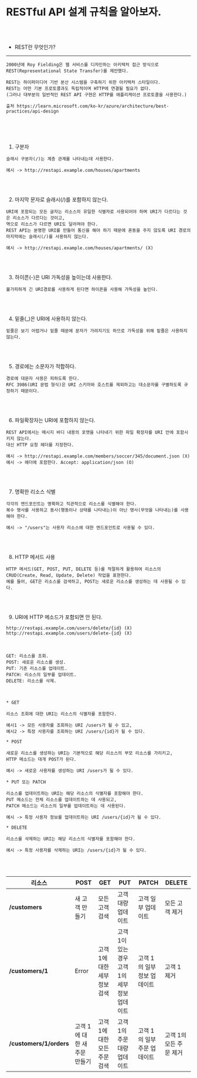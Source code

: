 # RESTful API 설계 규칙을 알아보자.

<br />
<br />

* REST란 무엇인가?
---

```
2000년에 Roy Fielding은 웹 서비스를 디자인하는 아키텍처 접근 방식으로
REST(Representational State Transfer)를 제안했다.

REST는 하이퍼미디어 기반 분산 시스템을 구축하기 위한 아키텍처 스타일이다.
REST는 어떤 기본 프로토콜과도 독립적이며 HTTP에 연결될 필요가 없다.
(그러나 대부분의 일반적인 REST API 구현은 HTTP를 애플리케이션 프로토콜을 사용한다.)

출처 https://learn.microsoft.com/ko-kr/azure/architecture/best-practices/api-design
```

<br />
<br />
<br />

1. 구분자
```
슬래시 구분자(/)는 계층 관계를 나타내는데 사용한다.

예시 -> http://restapi.example.com/houses/apartments
```

<br />
<br />

2. 마지막 문자로 슬래시(/)를 포함하지 않는다.
```
URI에 포함되는 모든 글자는 리소스의 유일한 식별자로 사용되어야 하며 URI가 다르다는 것은 리소스가 다르다는 것이고,
역으로 리소스가 다르면 URI도 달라져야 한다.
REST API는 분명한 URI를 만들어 통신을 해야 하기 때문에 혼동을 주지 않도록 URI 경로의 마지막에는 슬래시(/)를 사용하지 않는다.

예시 -> http://restapi.example.com/houses/apartments/ (X)
```

<br />
<br />

3. 하이픈(-)은 URI 가독성을 높이는데 사용한다.
```
불가피하게 긴 URI경로를 사용하게 된다면 하이픈을 사용해 가독성을 높인다.
```

<br />
<br />

4. 밑줄(_)은 URI에 사용하지 않는다.
```
밑줄은 보기 어렵거나 밑줄 때문에 문자가 가려지기도 하므로 가독성을 위해 밑줄은 사용하지 않는다.
```

<br />
<br />

5. 경로에는 소문자가 적합하다.
```
경로에 대문자 사용은 피하도록 한다.
RFC 3986(URI 문법 형식)은 URI 스키마와 호스트를 제외하고는 대소문자를 구별하도록 규정하기 때문이다.
```

<br />
<br />

6. 파일확장자는 URI에 포함하지 않는다.
```
REST API에서는 메시지 바디 내용의 포맷을 나타내기 위한 파일 확장자를 URI 안에 포함시키지 않는다.
대신 HTTP 요청 헤더를 지정한다.

예시 -> http://restapi.example.com/members/soccer/345/document.json (X)
예시 -> 헤더에 포함한다. Accept: application/json (O)
```

<br />
<br />

7. 명확한 리소스 식별
```
각각의 엔드포인트는 명확하고 직관적으로 리소스를 식별해야 한다.
복수 명사를 사용하고 동사(행동이나 상태를 나타내는)이 아닌 명사(무엇을 나타내는)를 사용해야 한다.

예시 -> "/users"는 사용자 리소스에 대한 엔드포인트로 사용될 수 있다.
```

<br />
<br />

8. HTTP 메서드 사용
```
HTTP 메서드(GET, POST, PUT, DELETE 등)를 적절하게 활용하여 리소스의 CRUD(Create, Read, Update, Delete) 작업을 표현한다.
예를 들어, GET은 리소스를 검색하고, POST는 새로운 리소스를 생성하는 데 사용될 수 있다.
```

<br />
<br />

9. URI에 HTTP 메소드가 포함되면 안 된다.
```
http://restapi.example.com/users/delete/{id} (X)
http://restapi.example.com/users/delete-{id} (X)
```

<br />

```
GET: 리소스를 조회.
POST: 새로운 리소스를 생성.
PUT: 기존 리소스를 업데이트.
PATCH: 리소스의 일부를 업데이트.
DELETE: 리소스를 삭제.
```

<br />

```
* GET

리소스 조회에 대한 URI는 리소스의 식별자를 포함한다.

예시1 -> 모든 사용자를 조회하는 URI /users가 될 수 있고,
예시2 -> 특정 사용자를 조회하는 URI /users/{id}가 될 수 있다.
```

```
* POST

새로운 리소스를 생성하는 URI는 기본적으로 해당 리소스의 부모 리소스를 가리키고,
HTTP 메소드는 대개 POST가 된다.

예시 -> 새로운 사용자를 생성하는 URI /users가 될 수 있다.
```

```
* PUT 또는 PATCH

리소스를 업데이트하는 URI는 해당 리소스의 식별자를 포함해야 한다.
PUT 메소드는 전체 리소스를 업데이트하는 데 사용되고,
PATCH 메소드는 리소스의 일부를 업데이트하는 데 사용된다.

예시 -> 특정 사용자 정보를 업데이트하는 URI /users/{id}가 될 수 있다.
```

```
* DELETE

리소스를 삭제하는 URI는 해당 리소스의 식별자를 포함해야 한다.

예시 -> 특정 사용자를 삭제하는 URI는 /users/{id}가 될 수 있다.
```

<br />
<br />

| 리소스                | POST                           | GET                               | PUT                                | PATCH                              | DELETE                           |
|-----------------------|--------------------------------|-----------------------------------|------------------------------------|------------------------------------|----------------------------------|
| **/customers**         | 새 고객 만들기                 | 모든 고객 검색                   | 고객 대량 업데이트                | 고객 일부 업데이트                | 모든 고객 제거                   |
| **/customers/1**       | Error                          | 고객 1에 대한 세부 정보 검색     | 고객 1이 있는 경우 고객 1의 세부 정보 업데이트 | 고객 1의 일부 정보 업데이트       | 고객 1 제거                      |
| **/customers/1/orders**| 고객 1에 대한 새 주문 만들기    | 고객 1에 대한 모든 주문 검색     | 고객 1의 주문 대량 업데이트      | 고객 1의 일부 주문 업데이트       | 고객 1의 모든 주문 제거          |


